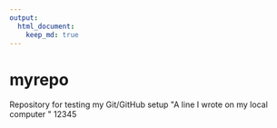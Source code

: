 ```yaml
---
output: 
  html_document: 
    keep_md: true
---
```

# myrepo
Repository for testing my Git/GitHub setup
"A line I wrote on my local computer  " 
12345